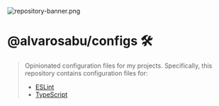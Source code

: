 ![repository-banner.png](https://res.cloudinary.com/alvarosaburido/image/upload/v1612193118/as-portfolio/Repo_Banner_kexozw.png)

# @alvarosabu/configs 🛠

> Opinionated configuration files for my projects. Specifically, this repository contains configuration files for:
> - [ESLint](https://eslint.org/)
> - [TypeScript](https://www.typescriptlang.org/)

